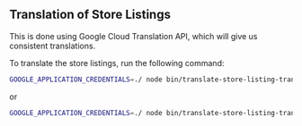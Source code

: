 ## Translation of Store Listings

This is done using Google Cloud Translation API, which will give us consistent translations.

To translate the store listings, run the following command:

```bash
GOOGLE_APPLICATION_CREDENTIALS=./ node bin/translate-store-listing-translate.mjs --listing=base
```

or

```bash
GOOGLE_APPLICATION_CREDENTIALS=./ node bin/translate-store-listing-translate.mjs --listing=extended
```

